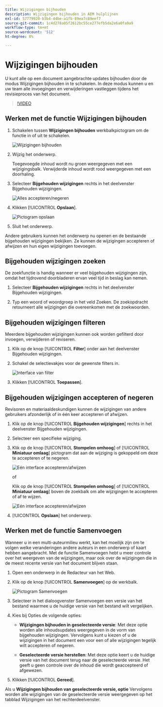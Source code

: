 ```yaml
---
title: Wijzigingen bijhouden
description: Wijzigingen bijhouden in AEM hulplijnen
exl-id: 57779920-b3b4-44be-a1fb-89ea7c89eef7
source-git-commit: 1c4d278a05f2612bc55ce277efb5da2e6a0fa9a9
workflow-type: tm+mt
source-wordcount: '512'
ht-degree: 0%

---
```


# Wijzigingen bijhouden

U kunt alle op een document aangebrachte updates bijhouden door de modus Wijzigingen bijhouden in te schakelen. In deze modus kunnen u en uw team alle invoegingen en verwijderingen vastleggen tijdens het revisieproces van het document.

>[!VIDEO](https://video.tv.adobe.com/v/342763?quality=12&learn=on)

## Werken met de functie Wijzigingen bijhouden

1. Schakelen tussen **Wijzigingen bijhouden** werkbalkpictogram om de functie in of uit te schakelen.

   ![Wijzigingen bijhouden](images/lesson-12/track-changes-icon.png)

2. Wijzig het onderwerp.

   Toegevoegde inhoud wordt nu groen weergegeven met een wijzigingsbalk. Verwijderde inhoud wordt rood weergegeven met een doorhaling.

3. Selecteer **Bijgehouden wijzigingen** rechts in het deelvenster Bijgehouden wijzigingen.

   ![Alles accepteren/negeren](images/lesson-12/accept-reject-all.png)

4. Klikken [!UICONTROL **Opslaan**].

   ![Pictogram opslaan](images/lesson-12/save-icon.png)

5. Sluit het onderwerp.

Andere gebruikers kunnen het onderwerp nu openen en de bestaande bijgehouden wijzigingen bekijken. Ze kunnen de wijzigingen accepteren of afwijzen en hun eigen wijzigingen toevoegen.

## Bijgehouden wijzigingen zoeken

De zoekfunctie is handig wanneer er veel bijgehouden wijzigingen zijn, omdat het tijdrovend doorbladeren ervan veel tijd in beslag kan nemen.

1. Selecteer **Bijgehouden wijzigingen** rechts in het deelvenster Bijgehouden wijzigingen.

2. Typ een woord of woordgroep in het veld Zoeken.
De zoekopdracht retourneert alle wijzigingen die overeenkomen met de zoekwoorden.

## Bijgehouden wijzigingen filteren

Meerdere bijgehouden wijzigingen kunnen ook worden gefilterd door invoegen, verwijderen of reviseren.

1. Klik op de knop [!UICONTROL **Filter**] onder aan het deelvenster Bijgehouden wijzigingen.

2. Schakel de selectievakjes voor de gewenste filters in.

   ![Interface van filter](images/lesson-12/filter.png)

3. Klikken [!UICONTROL **Toepassen**].

## Bijgehouden wijzigingen accepteren of negeren

Revisoren en materiaaldeskundigen kunnen de wijzigingen van andere gebruikers afzonderlijk of in één keer accepteren of afwijzen.

1. Klik op de knop [!UICONTROL **Bijgehouden wijzigingen**] rechts in het deelvenster Bijgehouden wijzigingen.

2. Selecteer een specifieke wijziging.

3. Klik op de knop [!UICONTROL **Stompelen omhoog**] of [!UICONTROL **Miniatuur omlaag**] pictogram dat aan de wijziging is gekoppeld om deze te accepteren of te negeren.

   ![Eén interface accepteren/afwijzen](images/lesson-12/accept-reject-single.png)

   of

   Klik op de knop [!UICONTROL **Stompelen omhoog**] of [!UICONTROL **Miniatuur omlaag**] boven de zoekbalk om alle wijzigingen te accepteren of af te wijzen.

   ![Eén interface accepteren/afwijzen](images/lesson-12/accept-reject-single.png)

4. [!UICONTROL **Opslaan**] het onderwerp.

## Werken met de functie Samenvoegen

Wanneer u in een multi-auteurmilieu werkt, kan het moeilijk zijn om te volgen welke veranderingen andere auteurs in een onderwerp of kaart hebben aangebracht. Met de functie Samenvoegen hebt u meer controle over het weergeven van de wijzigingen, maar ook over de wijzigingen die in de meest recente versie van het document blijven staan.

1. Open een onderwerp in de Redacteur van het Web.

2. Klik op de knop [!UICONTROL **Samenvoegen**] op de werkbalk.

   ![Pictogram Samenvoegen](images/lesson-12/merge-icon.png)

3. Selecteer in het dialoogvenster Samenvoegen een versie van het bestand waarmee u de huidige versie van het bestand wilt vergelijken.

4. Kies bij Opties de volgende opties:

   - **Wijzigingen bijhouden in geselecteerde versie**: Met deze optie worden alle inhoudsupdates weergegeven in de vorm van bijgehouden wijzigingen. Vervolgens kunt u kiezen of u de wijzigingen in het document een voor een of alle wijzigingen tegelijk wilt accepteren of negeren.

   - **Geselecteerde versie herstellen**: Met deze optie keert u de huidige versie van het document terug naar de geselecteerde versie. Het geeft u geen controle over de inhoud die wordt geaccepteerd of afgewezen.

5. Klikken [!UICONTROL **Gereed**].

Als u **Wijzigingen bijhouden van geselecteerde versie, optie** Vervolgens worden alle wijzigingen van de geselecteerde versie weergegeven op het tabblad Wijzigingen van het rechterdeelvenster.
